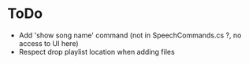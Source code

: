 # ToDo

+ Add 'show song name' command (not in SpeechCommands.cs ?, no access to UI here)
+ Respect drop playlist location when adding files